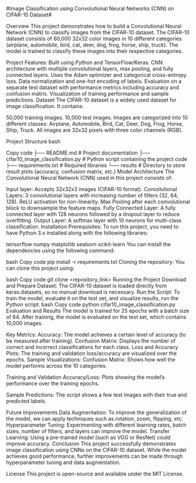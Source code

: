 #Image Classification using Convolutional Neural Networks (CNN) on CIFAR-10 Dataset#



Overview
This project demonstrates how to build a Convolutional Neural Network (CNN) to classify images from the CIFAR-10 dataset. The CIFAR-10 dataset consists of 60,000 32x32 color images in 10 different categories (airplane, automobile, bird, cat, deer, dog, frog, horse, ship, truck). The model is trained to classify these images into their respective categories.

Project Features:
Built using Python and TensorFlow/Keras.
CNN architecture with multiple convolutional layers, max pooling, and fully connected layers.
Uses the Adam optimizer and categorical cross-entropy loss.
Data normalization and one-hot encoding of labels.
Evaluation on a separate test dataset with performance metrics including accuracy and confusion matrix.
Visualization of training performance and sample predictions.
Dataset
The CIFAR-10 dataset is a widely used dataset for image classification. It contains:

50,000 training images.
10,000 test images.
Images are categorized into 10 different classes:
Airplane, Automobile, Bird, Cat, Deer, Dog, Frog, Horse, Ship, Truck.
All images are 32x32 pixels with three color channels (RGB).

Project Structure
bash


Copy code
├── README.md                 # Project documentation
├── cifar10_image_classification.py   # Python script containing the project code
├── requirements.txt          # Required libraries
└── results                   # Directory to store result plots (accuracy, confusion matrix, etc.)
Model Architecture
The Convolutional Neural Network (CNN) used in this project consists of:

Input layer: Accepts 32x32x3 images (CIFAR-10 format).
Convolutional Layers:
3 convolutional layers with increasing number of filters (32, 64, 128).
ReLU activation for non-linearity.
Max Pooling after each convolutional block to downsample the feature maps.
Fully Connected Layer:
A fully connected layer with 128 neurons followed by a dropout layer to reduce overfitting.
Output Layer:
A softmax layer with 10 neurons for multi-class classification.
Installation
Prerequisites:
To run this project, you need to have Python 3.x installed along with the following libraries:

tensorflow
numpy
matplotlib
seaborn
scikit-learn
You can install the dependencies using the following command:

bash
Copy code
pip install -r requirements.txt
Cloning the repository:
You can clone this project using:

bash
Copy code
git clone <repository_link>
Running the Project
Download and Prepare Dataset: The CIFAR-10 dataset is loaded directly from keras.datasets, so no manual download is necessary.
Run the Script:
To train the model, evaluate it on the test set, and visualize results, run the Python script:
bash
Copy code
python cifar10_image_classification.py
Evaluation and Results
The model is trained for 25 epochs with a batch size of 64. After training, the model is evaluated on the test set, which contains 10,000 images.

Key Metrics:
Accuracy: The model achieves a certain level of accuracy (to be measured after training).
Confusion Matrix: Displays the number of correct and incorrect classifications for each class.
Loss and Accuracy Plots: The training and validation loss/accuracy are visualized over the epochs.
Sample Visualizations:
Confusion Matrix: Shows how well the model performs across the 10 categories.

Training and Validation Accuracy/Loss: Plots showing the model’s performance over the training epochs.

Sample Predictions: The script shows a few test images with their true and predicted labels.

Future Improvements
Data Augmentation: To improve the generalization of the model, we can apply techniques such as rotation, zoom, flipping, etc.
Hyperparameter Tuning: Experimenting with different learning rates, batch sizes, number of filters, and layers can improve the model.
Transfer Learning: Using a pre-trained model (such as VGG or ResNet) could improve accuracy.
Conclusion
This project successfully demonstrates image classification using CNNs on the CIFAR-10 dataset. While the model achieves good performance, further improvements can be made through hyperparameter tuning and data augmentation.

License
This project is open-source and available under the MIT License.


